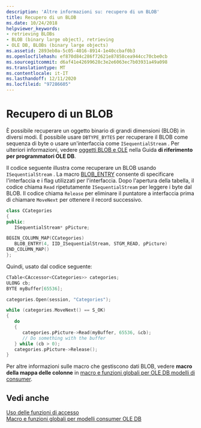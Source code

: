 ```yaml
---
description: 'Altre informazioni su: recupero di un BLOB'
title: Recupero di un BLOB
ms.date: 10/24/2018
helpviewer_keywords:
- retrieving BLOBs
- BLOB (binary large object), retrieving
- OLE DB, BLOBs (binary large objects)
ms.assetid: 2893eb0a-5c05-4016-8914-1e40ccbaf0b3
ms.openlocfilehash: ef870d84c286f72621e87858cea944cc70cbe0cb
ms.sourcegitcommit: d6af41e42699628c3e2e6063ec7b03931a49a098
ms.translationtype: MT
ms.contentlocale: it-IT
ms.lasthandoff: 12/11/2020
ms.locfileid: "97286605"
---
```

# <a name="retrieving-a-blob"></a>Recupero di un BLOB

È possibile recuperare un oggetto binario di grandi dimensioni (BLOB) in diversi modi. È possibile usare `DBTYPE_BYTES` per recuperare il BLOB come sequenza di byte o usare un'interfaccia come `ISequentialStream` . Per ulteriori informazioni, vedere [oggetti BLOB e OLE](/previous-versions/windows/desktop/ms711511(v=vs.85)) nella Guida **di riferimento per programmatori OLE DB**.

Il codice seguente illustra come recuperare un BLOB usando `ISequentialStream` . La macro [BLOB_ENTRY](./macros-and-global-functions-for-ole-db-consumer-templates.md#blob_entry) consente di specificare l'interfaccia e i flag utilizzati per l'interfaccia. Dopo l'apertura della tabella, il codice chiama `Read` ripetutamente `ISequentialStream` per leggere i byte dal BLOB. Il codice chiama `Release` per eliminare il puntatore a interfaccia prima di chiamare `MoveNext` per ottenere il record successivo.

```cpp
class CCategories
{
public:
   ISequentialStream* pPicture;

BEGIN_COLUMN_MAP(CCategories)
   BLOB_ENTRY(4, IID_ISequentialStream, STGM_READ, pPicture)
END_COLUMN_MAP()
};
```

Quindi, usato dal codice seguente:

```cpp
CTable<CAccessor<CCategories>> categories;
ULONG cb;
BYTE myBuffer[65536];

categories.Open(session, "Categories");

while (categories.MoveNext() == S_OK)
{
   do
   {
      categories.pPicture->Read(myBuffer, 65536, &cb);
      // Do something with the buffer
   } while (cb > 0);
   categories.pPicture->Release();
}
```

Per altre informazioni sulle macro che gestiscono dati BLOB, vedere **macro della mappa delle colonne** in [macro e funzioni globali per OLE DB modelli di consumer](../../data/oledb/macros-and-global-functions-for-ole-db-consumer-templates.md).

## <a name="see-also"></a>Vedi anche

[Uso delle funzioni di accesso](../../data/oledb/using-accessors.md)<br/>
[Macro e funzioni globali per modelli consumer OLE DB](../../data/oledb/macros-and-global-functions-for-ole-db-consumer-templates.md)<br/>
